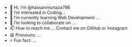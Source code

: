- 👋 Hi, I’m @hassanmurtaza786
- 👀 I’m interested in Coding...
- 🌱 I’m currently learning Web Development ...
- 💞️ I’m looking to collaborate on ...
- 📫 How to reach me ... Contact me on GitHub or Instagram
- 😄 Pronouns: ...
- ⚡ Fun fact: ...

<!---
hassanmurtaza786/hassanmurtaza786 is a ✨ special ✨ repository because its `README.md` (this file) appears on your GitHub profile.
You can click the Preview link to take a look at your changes.
--->
